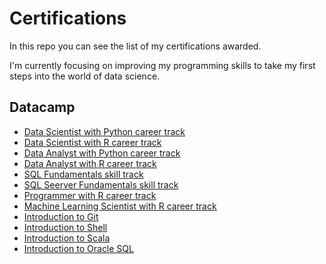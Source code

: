 # Certifications
In this repo you can see the list of my certifications awarded. 

I'm currently focusing on improving my programming skills to take my first steps into the world of data science.


## Datacamp

- [Data Scientist with Python career track](https://www.datacamp.com/tracks/data-scientist-with-r)
- [Data Scientist with R career track](https://www.datacamp.com/tracks/data-scientist-with-r)
- [Data Analyst with Python career track](https://www.datacamp.com/tracks/data-analyst-with-python)
- [Data Analyst with R career track](https://www.datacamp.com/tracks/data-analyst-with-r)
- [SQL Fundamentals skill track](https://www.datacamp.com/tracks/sql-fundamentals)
- [SQL Seerver Fundamentals skill track](https://www.datacamp.com/tracks/sql-server-fundamentals)
- [Programmer with R career track](https://www.datacamp.com/tracks/r-programmer)
- [Machine Learning Scientist with R career track](https://www.datacamp.com/tracks/machine-learning-scientist-with-r)
- [Introduction to Git](https://www.datacamp.com/courses/introduction-to-git)
- [Introduction to Shell](https://www.datacamp.com/courses/introduction-to-shell)
- [Introduction to Scala](https://www.datacamp.com/courses/introduction-to-scala)
- [Introduction to Oracle SQL](https://www.datacamp.com/courses/introduction-to-oracle-sql)
